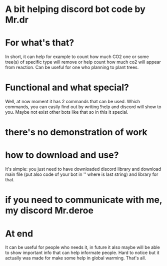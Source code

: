 # A bit helping discord bot code by Mr.dr

# For what's that?
In short, it can help for example to count how much CO2 one or some tree(s) of specific type will remove or help count how much co2 will appear from reaction.
Can be useful for one who planning to plant trees.
# Functional and what special?
Well, at now moment it has 2 commands that can be used. Which commands, you can easily find out by writing !help and discord will show to you.
Maybe not exist other bots like that so in this it special.
# there's no demonstration of work

# how to download and use?
It's simple: you just need to have downloaded discord library and download main file (put also code of your bot in '' where is last string) and library for that.
# if you need to communicate with me, my discord Mr.deroe

# At end
It can be useful for people who needs it, in future it also maybe will be able to show important info that can help informate people. Hard to notice but it actually was made for make some help in global warming. That's all.
